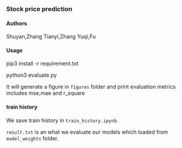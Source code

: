 ### Stock price prediction

#### Authors
Shuyan,Zhang Tianyi,Zhang Yuqi,Fu

#### Usage
pip3 install -r requirement.txt 

python3 evaluate.py 


It will generate a figure in `figures` folder and print evaluation metrics includes mse,mae and r_square
#### train history
We save train history in `train_history.ipynb`.

`result.txt` is an what we evaluate our models which loaded from `model_weights` folder. 
 